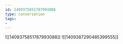```yaml
---
id: 1409375851787993088
type: conversation
tags:
- 
---
```

![[1409375851787993088]]
![[1409387290485399555]]

